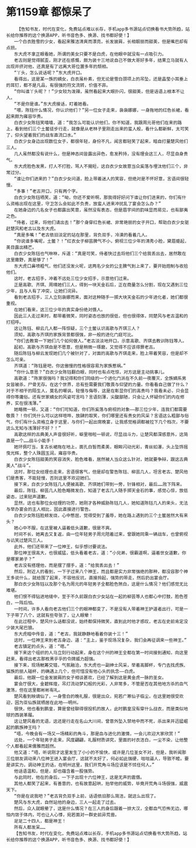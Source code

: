 # 第1159章 都惊呆了
        【告知书友，时代在变化，免费站点难以长存，手机app多书源站点切换看书大势所趋，站长给你推荐的这个换源APP，听书音色多、换源、找书都好使！】
       一个白衣胜雪的少女，看起来雅洁清爽而漂亮，长发披肩，长相靓丽而甜美，但是嘴巴却有点损。
       东大虎不拿正眼看她，所谓的美女只要不是白虎，在他眼中就没有一点吸引力。
       老古则是觉得腻歪，刚才还在感慨，颇为装十三地说自己不做大哥好多年，结果立马就有人出现并挤对他，还真是有了远离大哥位置多年的颓相。
       “丫头，怎么说话呢？”东大虎开口。
       看得出，这是某一族的嫡女，白衣虽朴素，但无论是雪白颈项上的吊坠，还是晶莹小耳垂上的耳钉，都不是凡品，有很强的符文流转，价值不菲。
       “你叫谁丫头呢？！”少女较为泼辣，虽然看起来大眼扑闪，很甜美，但是话语上根本不让人。
       “不是你是谁。”东大虎接话，盯着她看。
       “喂，陈钰什么情况，你认识他们？”另一位女子走来，袅袅娜娜，一身拖地的红色长裙，看起来颇为雍容华贵。
       白衣少女陈钰笑嘻嘻，道：“我怎么可能认识他们，你不知道，我跟周元哥他们在来的路上，看到他们三个土鳖徒步行走，就像是从老林子里刚走出来的蛮人般，看什么都新鲜，太可笑了，仰头望着我们的战车直流口水。”
       白衣少女身边出现数位女子，都很年轻，身份不凡，闻言都轻笑了起来，暗自打量楚风他们三人。
       几人虽然都没有说什么，但是神态间皆露出异色，愈发矜持，没有理会这三人，尽显自身贵气。
       东大虎脸色发黑，打人不打脸，骂人不揭短，这白衣少女故意当众奚落与埋汰他们三个，非常过分。
       “谁让你们进来的？”白衣少女问道，脸上带着迷人的笑容，但绝对是不怀好意，言语间很轻慢。
       “多事！”老古开口，只有两个字。
       白衣少女陈钰哂笑，道：“呦，你还不爱听啊，那我得好好问下谁让你们进来的，你们有什么资格出现在这里，守卫怎么会如此不负责，放蛮人进来冲扰乱了宴会怎么办？”
       在她身边的几名女子也都露出笑意，虽然没有表态，但是眉宇间的韵味显而易见，也有鄙夷之色。
       “侍者，过来，将他们请出去！”那个身穿红色长裙、非常艳丽的女子开口，帮助白衣少女驱赶楚风和老古以及东大虎。
       “真是多嘴！”老古依旧淡定的站在那里，背负双手，冷漠的看着几人。
       “你说谁多嘴呢，土鳖？！”红衣女子柳芸脾气不小，俯视三位少年的清秀小脸，黛眉蹙起，美目露出精芒。
       白衣少女陈钰也气咻咻，斥道：“真是可笑，侍者快过去将他们三个给我丢出去，居然敢在这里撒野，真是够了！”
       东大虎口鼻喷粗气，他们还没发火呢，这两名少女的公主脾气到上来了，要开始炮制与收拾他们。
       这时，老古招手，冲着不远处三位少女招手，示意他们过来。
       正是高歌、齐琪、周晴她们三人，得到一块天金石后，正在商量怎么分割，现在又遇到三位少年，且与人有了冲突，让她们诧异。
       看到老古招手，三人立刻袅娜而来，面对这种随手一掷大块天金石的少年进化者，她们都很重视。
       在她们看来，这三位少年的真实身份绝对慑人。
       因此三人走过来时，都带着微笑，同时姿态也放的很低，但也很得体，同楚风与老古温和的打招呼。
       这让陈钰、柳云几人都一阵惊疑，三个土鳖认识高歌与齐琪三人？
       须知，高歌与齐琪的家族背景都很强，非一般的进化门庭可比。
       “你们去教育一下她们几个如何做人。”老古淡淡地开口，示意高歌、齐琪去教训陈钰等人。
       起初，高歌与齐琪自是不愿意，但是稍微一琢磨，又觉得不应该得罪老古。
       随后陈钰与柳云发现她们几个被针对了，对面的高歌与齐琪走来，脸上带着笑容，但是却不怎么可亲。
       齐琪道：“陈钰是吧，你这傲慢的性格很容易为家族惹祸。”
       “你什么意思？”白衣少女陈钰翻白眼，同时也有点吃惊，对方这是主动挑事儿。
       高歌道：“陈家很强吗？我记得和你们同级的一个进化门派在不久前一夜覆灭，全族嫡系男女皆被杀，尸骨无存。在这个世界，总有些需要我们敬畏与仰望的力量。你看看自己做了什么？对于不相干的陌生人，莫名的嘲讽，轻慢与侮辱，这是在彰显你们的高贵吗？我看未必，只会显得你等庸俗。还有世家嫡女的风姿可言吗？言语刻薄，尖酸鄙陋，只会让人怀疑你们的内在修养，实在很浅薄。”
       她略微一顿，又道：“你们可知道，你们所奚落与俯视的对象——那三位少年，连我们都需要敬畏？！你们凭什么可以这样喧哗，放肆的取笑，你们哪里还有贵女的风采？言语这么粗鄙与俗气，你们有什么资格立身于这里，与你们一起出席晚宴，让我感觉格调都被拉下几个档次，不要这么无知与浅薄好不好？！”
       高歌这样的古典美人声音很好听，噼里啪啦一顿说，尽显战斗力，让楚风都深感意外，这简直是一个……战斗小能手！
       她环佩叮当，复古长裙拖在地上，面孔白皙而柔美，眼眸闪动光彩，青丝如瀑，头上坠饰摇曳光辉，整个人珠圆玉润，雍容华贵。
       白衣少女陈钰甜美的笑容消失，脸色难看，居然被人当众这么针对，她就要争辩，跟这古典美人“战斗”。
       这时，那位女经理也走来，言语很客气，但是却在警告陈钰、柳芸几人，坦言老古、楚风他们是贵客，不能轻慢，否则这里不欢迎她们。
       接下来，白衣少女陈钰几人便被高歌、齐琪她们带到一旁，针锋相对，最后……败下阵来。
       最后，陈钰、柳芸几人脸色略微发白，知道了老古几人随手掷天金石的事，感觉心惊，放低姿态，过来轻声道歉。
       显然，这也有那位女经理的功劳，她刚才各种威胁陈钰几人，她知道陈钰几人的来头，无法与举办宴会的主人相比，因此直接进行警告。
       白衣少女陈钰脸颊发烧，心中憋屈，觉得受到了羞辱，她在路上遇到的三个土鳖居然大有来头？
       她心中不服，在这里被人逼着低头道歉，很是不爽。
       时间不长，她离去又复返，由一位年轻男子周元陪着过来，曾跟她同乘一辆战车，也曾俯视与讥笑过楚风三人。
       此外，他们还带来了一位神王，似乎想讨要说法。
       那位神王很高大，也很威猛，低头看着老古，道：“小兄弟，很霸道啊，逼着世女道歉，你是哪家弟子？”
       老古没有搭理他，而是摆了摆手，道：“给我丢出去！”
       然后，附近人的看到，一下子过来八个神王，而且都是实力非常强绝的那种，都没容那个神王多说什么，就给围了起来，不容他反抗，直接拎起，强势的带走，然后扔出宴会厅。
       那白衣少女陈钰以及那个名为周元的年轻男子全都脸色煞白，这是什么情况？他们感觉无比难堪。
       他们恨不得钻进地缝中，至于不久前跟白衣少女站在一起的柳芸等人也都心中打鼓，脸色苍白，一阵后怕。
       一时间，许多人看向老古他们三个的眼神都变了，不是没有人带着神王护道者出行，可是一下子带了八个，这就有些夸张了，让人眼晕！
       在此过程中，楚风什么话都没说，始终都保持微笑，直到此时他才感叹，老古在史前肯定没少装大尾巴狼。
       东大虎暗中传音，道：“老古，我就静静地看着你装十三！”
       这时，一位神王来到老古身边，道：“主上，鉴于现场况复杂，我们会再征调来一些神王。”
       老古镇定的点头，道：“嗯。”
       接下来这个组织的人马立刻行动起来，身在这个州的神王全都在第一时间接到通知，向这里赶来，看得出老古那枚黑乎乎的令牌威力超强。
       接下来，现场觥筹交错，气氛融洽，东大虎也一副绅士风采，举着高脚杯，专门去找虎族、猫族的丽人碰杯，的确遇上几个，但可惜没有他心头的执念——白虎。
       最后，他跟一位金发披肩的女子相谈甚欢，已经了解到这是黄金虎一脉的圣女。
       宴会厅很大，金碧辉煌，吊灯流动梦幻般的光彩，人非常多，不管是否在其他地方杀的血气激荡，但在这里都彬彬有礼。
       楚风看到映谪仙了，一身雪白的晚礼服，很是出众，宛若广寒仙子临尘，在这里她很受欢迎，因为亚仙族就栖居在此地——明州。
       很快，他也看到鹏皇，算是曾经聊得很投机的故人，此时鹏皇没有穿什么战衣，而是类似地球的西装革履。
       这让楚风看的无语，这还是行走在名山大川间，曾意外坠入禁地中而不死，杀出来并迅猛崛起的鹏族神王吗？
       “唔，今晚会有一场又一场精彩的角斗，那是血与进化的激情，一会儿欢迎大家欣赏！”
       远处，一个年轻男子走来，风度翩翩，礼服材质讲究，里面的衬衣洁白，一尘不染，让他整个人都看起来儒雅而超然。
       他又道：“唔，听说刚才这里发生了小小的不愉快，或许是几位圣女不对，但是，我听闻那三位朋友调动来八位神王进入宴会厅，这就不太好了，何必如此强硬，咄咄逼人，导致不睦。要是讲实力，调动神王的话，在明州这里，我们开荒角斗场应该是不怵任何人。”
       他话语温和，但是，却也蕴含着一股强势。
       与此同时，他在的身后，一下子出现十六位神王，这是无声的震慑。
       其他人都笑了起来，有善意的，也有故意起哄，抬举他的威势，毕竟开荒角斗场很强，威震天下。
       “你是在说我吧？”老古背负双手上前，话语依旧那么简洁，就这么出现了。
       楚风与东大虎，自然站他的身边，三人一起走了过去。
       然后，众人就眼晕了，这是什么情况？在三人的身后跟着一排大汉，全都血气恐怖无边，哪怕内敛于体内，可也让人心悸，宛若面对一群史前异荒兽。
       足足二十四人，都是神王！
       所有人都发呆……
       【告知书友，时代在变化，免费站点难以长存，手机app多书源站点切换看书大势所趋，站长给你推荐的这个换源APP，听书音色多、换源、找书都好使！】